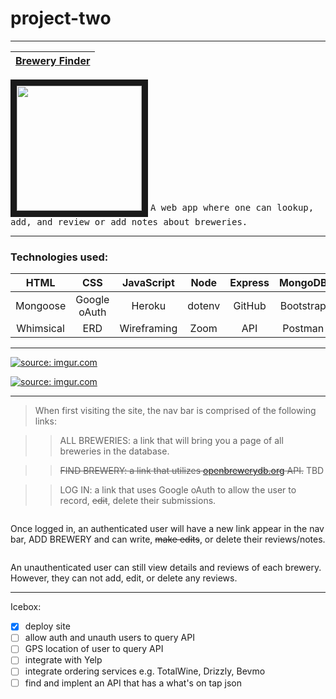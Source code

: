 # project-two

---

| [Brewery Finder](https://brew-finder-rewb.herokuapp.com/) |
| :-: |
<img src="https://thumbs.dreamstime.com/z/beer-mug-14068286.jpg" width="200" border="10"/>
<samp>
A web app where one can lookup, add, and review or add notes about breweries.
</samp>

---

<h3 align="left">Technologies used: </h3>

| HTML | CSS | JavaScript | Node | Express | MongoDB | 
|:---:|:---:|:---:|:---:|:---:|:---:|
| Mongoose | Google <br/> oAuth | Heroku | dotenv | GitHub | Bootstrap |
|  Whimsical | ERD | Wireframing | Zoom | API | Postman |

---

<a href="https://imgur.com/JWAiTzd"><img src="https://i.imgur.com/JWAiTzd.png" title="source: imgur.com" /></a>

<a href="https://imgur.com/JMGbqMk"><img src="https://i.imgur.com/JMGbqMk.png" title="source: imgur.com" /></a>

---

> When first visiting the site, the nav bar is comprised of the following links: 

>> ALL BREWERIES: a link that will bring you a page of all breweries in the database.

>> ~~FIND BREWERY: a link that utilizes [openbrewerydb.org](www.openbrewerydb.org) API.~~ TBD

>> LOG IN: a link that uses Google oAuth to allow the user to record, ~~edit~~, delete their submissions.
```
```
Once logged in, an authenticated user will have a new link appear in the nav bar, ADD BREWERY and can write, ~~make edits~~, or delete their reviews/notes.
```
```
An unauthenticated user can still view details and reviews of each brewery. However, they can not add, edit, or delete any reviews. 

---

Icebox: 
- [x] deploy site
- [ ] allow auth and unauth users to query API
- [ ] GPS location of user to query API
- [ ] integrate with Yelp
- [ ] integrate ordering services e.g. TotalWine, Drizzly, Bevmo
- [ ] find and implent an API that has a what's on tap json